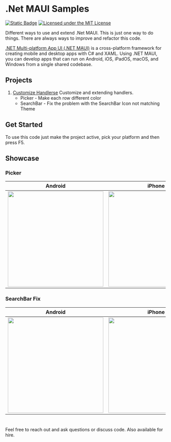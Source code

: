 # .Net MAUI Samples
[![Static Badge](https://img.shields.io/badge/.Net_MAUI-blueviolet)](https://dotnet.microsoft.com/en-us/apps/maui)
[![Licensed under the MIT License](https://img.shields.io/badge/License-MIT-blue.svg)](https://github.com/PeterWessberg/MAUISamples/blob/main/LICENSE.txt)

Different ways to use and extend .Net MAUI. This is just one way to do things. There are always ways to improve and refactor this code. 

[.NET Multi-platform App UI (.NET MAUI)](https://dotnet.microsoft.com/en-us/apps/maui) is a cross-platform framework for creating mobile and desktop apps with C# and XAML. Using .NET MAUI, you can develop apps that can run on Android, iOS, iPadOS, macOS, and Windows from a single shared codebase.
## Projects
1. [Customize Handlerse](https://github.com/PeterWessberg/MAUISamples/tree/main/src/CustomizeHandlers) Customize and extending handlers.
   - Picker - Make each row different color
   - SearchBar - Fix the problem with the SearchBar Icon not matching Theme
## Get Started
To use this code just make the project active, pick your platform and then press F5.
## Showcase
### Picker

| Android | iPhone |
| ----------- | ----------- |
| <img src="https://github.com/PeterWessberg/MAUISamples/assets/354365/82bdf5d8-1a7c-471f-82e9-f65791e58c6b" width="300"> |<img src="https://github.com/PeterWessberg/MAUISamples/assets/354365/dbc7a426-a739-46f6-a731-1ccfd72172a9" width="300"> |

### SearchBar Fix
| Android | iPhone |
| ----------- | ----------- |
| <img src="https://github.com/PeterWessberg/MAUISamples/assets/354365/4ac0180e-5076-41ce-a1fd-a2fc1ea287e2" width="300"> |<img src="https://github.com/PeterWessberg/MAUISamples/assets/354365/8ab0051c-4be7-42ba-b12f-12af201de55c" width="300"> |
#
Feel free to reach out and ask questions or discuss code. Also available for hire. 
